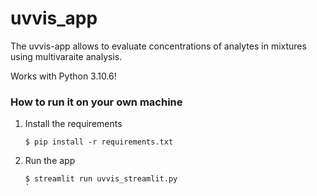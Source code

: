 # uvvis_app
The uvvis-app allows to evaluate concentrations of analytes in mixtures using multivaraite analysis. 

Works with Python 3.10.6!


### How to run it on your own machine

1. Install the requirements

   ```
   $ pip install -r requirements.txt
   ```

2. Run the app

   ```
   $ streamlit run uvvis_streamlit.py
   `
